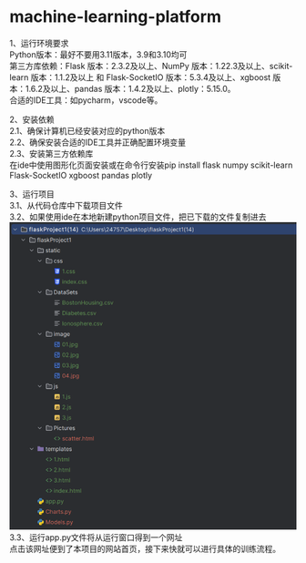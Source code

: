 # machine-learning-platform
1、运行环境要求<br>
Python版本：最好不要用3.11版本，3.9和3.10均可<br>
第三方库依赖：Flask 版本：2.3.2及以上、NumPy 版本：1.22.3及以上、scikit-learn 版本：1.1.2及以上 和 Flask-SocketIO 版本：5.3.4及以上、xgboost 版本：1.6.2及以上、pandas 版本：1.4.2及以上、plotly：5.15.0。<br>
合适的IDE工具：如pycharm，vscode等。<br>

2、安装依赖<br>
2.1、确保计算机已经安装对应的python版本<br>
2.2、确保安装合适的IDE工具并正确配置环境变量<br>
2.3、安装第三方依赖库<br>
在ide中使用图形化页面安装或在命令行安装pip install flask numpy scikit-learn Flask-SocketIO xgboost pandas plotly<br>

3、运行项目<br>
3.1、从代码仓库中下载项目文件<br>
3.2、如果使用ide在本地新建python项目文件，把已下载的文件复制进去<br>
![这是图片](/docs/wenjian.png "文件")
3.3、运行app.py文件将从运行窗口得到一个网址<br>
点击该网址便到了本项目的网站首页，接下来快就可以进行具体的训练流程。
